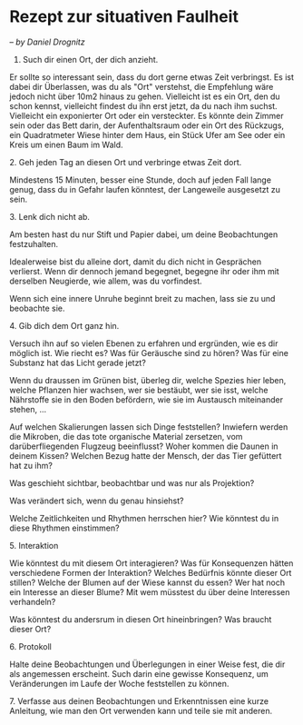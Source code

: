 # Rezept zur situativen Faulheit
– *by Daniel Drognitz*

1. Such dir einen Ort, der dich anzieht.

Er sollte so interessant sein, dass du dort gerne etwas Zeit verbringst. Es ist dabei dir Überlassen, was du als "Ort" verstehst, die Empfehlung wäre jedoch nicht über 10m2 hinaus zu gehen. Vielleicht ist es ein Ort, den du schon kennst, vielleicht findest du ihn erst jetzt, da du nach ihm suchst. Vielleicht ein exponierter Ort oder ein versteckter. Es könnte dein Zimmer sein oder das Bett darin, der Aufenthaltsraum oder ein Ort des Rückzugs, ein Quadratmeter Wiese hinter dem Haus, ein Stück Ufer am See oder ein Kreis um einen Baum im Wald.

2\. Geh jeden Tag an diesen Ort und verbringe etwas Zeit dort.

Mindestens 15 Minuten, besser eine Stunde, doch auf jeden Fall lange genug, dass du in Gefahr laufen könntest, der Langeweile ausgesetzt zu sein.

3\. Lenk dich nicht ab.

Am besten hast du nur Stift und Papier dabei, um deine Beobachtungen festzuhalten.

Idealerweise bist du alleine dort, damit du dich nicht in Gesprächen verlierst. Wenn dir dennoch jemand begegnet, begegne ihr oder ihm mit derselben Neugierde, wie allem, was du vorfindest.

Wenn sich eine innere Unruhe beginnt breit zu machen, lass sie zu und beobachte sie.

4\. Gib dich dem Ort ganz hin.

Versuch ihn auf so vielen Ebenen zu erfahren und ergründen, wie es dir möglich ist. Wie riecht es? Was für Geräusche sind zu hören? Was für eine Substanz hat das Licht gerade jetzt?

Wenn du draussen im Grünen bist, überleg dir, welche Spezies hier leben, welche Pflanzen hier wachsen, wer sie bestäubt, wer sie isst, welche Nährstoffe sie in den Boden befördern, wie sie im Austausch miteinander stehen, ...

Auf welchen Skalierungen lassen sich Dinge feststellen? Inwiefern werden die Mikroben, die das tote organische Material zersetzen, vom darüberfliegenden Flugzeug beeinflusst? Woher kommen die Daunen in deinem Kissen? Welchen Bezug hatte der Mensch, der das Tier gefüttert hat zu ihm?

Was geschieht sichtbar, beobachtbar und was nur als Projektion?

Was verändert sich, wenn du genau hinsiehst?

Welche Zeitlichkeiten und Rhythmen herrschen hier? Wie könntest du in diese Rhythmen einstimmen?

5\. Interaktion

Wie könntest du mit diesem Ort interagieren? Was für Konsequenzen hätten verschiedene Formen der Interaktion? Welches Bedürfnis könnte dieser Ort stillen? Welche der Blumen auf der Wiese kannst du essen? Wer hat noch ein Interesse an dieser Blume? Mit wem müsstest du über deine Interessen verhandeln?

Was könntest du andersrum in diesen Ort hineinbringen? Was braucht dieser Ort?

6\. Protokoll

Halte deine Beobachtungen und Überlegungen in einer Weise fest, die dir als angemessen erscheint. Such darin eine gewisse Konsequenz, um Veränderungen im Laufe der Woche feststellen zu können.

7\. Verfasse aus deinen Beobachtungen und Erkenntnissen eine kurze Anleitung, wie man den Ort verwenden kann und teile sie mit anderen.